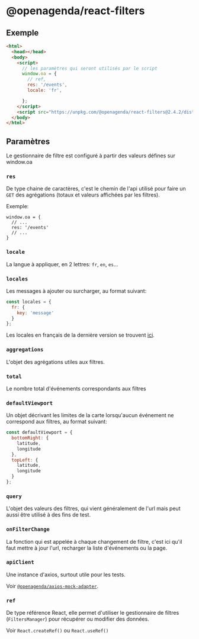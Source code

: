 # @openagenda/react-filters

## Exemple

```html
<html>
  <head></head>
  <body>
    <script>
      // les paramètres qui seront utilisés par le script
      window.oa = {
        // ref,
        res: '/events',
        locale: 'fr',

      };
    </script>
    <script src="https://unpkg.com/@openagenda/react-filters@2.4.2/dist/main.js"></script>
  </body>
</html>
```

## Paramètres

Le gestionnaire de filtre est configuré à partir des valeurs défines sur window.oa

### `res`

De type chaine de caractères, c'est le chemin de l'api utilisé pour faire un `GET` des agrégations (totaux et valeurs affichées par les filtres).

Exemple:

```
window.oa = {
  // ...
  res: '/events'
  // ...
}
```

### `locale`

La langue à appliquer, en 2 lettres: `fr`, `en`, `es`...

### `locales`

Les messages à ajouter ou surcharger, au format suivant:
```js
const locales = {
  fr: {
    key: 'message'
  }
};
```

Les locales en français de la dernière version se trouvent [ici](https://github.com/OpenAgenda/oa-public/blob/main/react-filters/src/locales/fr.json).

### `aggregations`

L'objet des agrégations utiles aux filtres.

### `total`

Le nombre total d'événements correspondants aux filtres

### `defaultViewport`

Un objet décrivant les limites de la carte lorsqu'aucun événement ne correspond aux filtres, au format suivant:

```js
const defaultViewport = {
  bottomRight: {
    latitude,
    longitude
  },
  topLeft: {
    latitude,
    longitude
  }
};
```

### `query`

L'objet des valeurs des filtres, qui vient généralement de l'url mais peut aussi être utilisé à des fins de test.

### `onFilterChange`

La fonction qui est appelée à chaque changement de filtre, c'est ici qu'il faut mettre à jour l'url, recharger la liste d'événements ou la page.

### `apiClient`

Une instance d'axios, surtout utile pour les tests.

Voir [`@openagenda/axios-mock-adapter`](https://www.npmjs.com/package/@openagenda/axios-mock-adapter).

### `ref`

De type référence React, elle permet d'utiliser le gestionnaire de filtres (`FiltersManager`) pour récupérer ou modifier des données.

Voir `React.createRef()` ou `React.useRef()`
